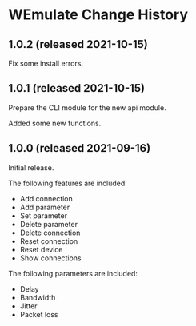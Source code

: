 # WEmulate Change History

## 1.0.2 (released 2021-10-15)

Fix some install errors.

## 1.0.1 (released 2021-10-15)

Prepare the CLI module for the new api module.

Added some new functions.

## 1.0.0 (released 2021-09-16)

Initial release.

The following features are included:
* Add connection
* Add parameter
* Set parameter
* Delete parameter
* Delete connection
* Reset connection
* Reset device
* Show connections

The following parameters are included:
* Delay
* Bandwidth
* Jitter
* Packet loss
